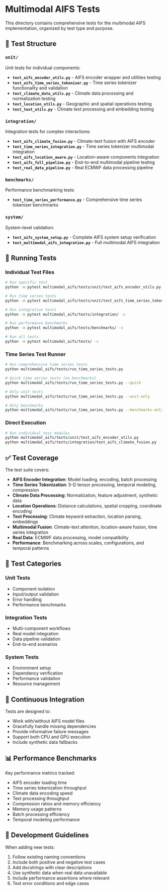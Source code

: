 # Multimodal AIFS Tests

This directory contains comprehensive tests for the multimodal AIFS implementation, organized by test type and purpose.

## 📁 Test Structure

### `unit/`
Unit tests for individual components:
- **`test_aifs_encoder_utils.py`** - AIFS encoder wrapper and utilities testing
- **`test_aifs_time_series_tokenizer.py`** - Time series tokenizer functionality and validation
- **`test_climate_data_utils.py`** - Climate data processing and normalization testing
- **`test_location_utils.py`** - Geographic and spatial operations testing
- **`test_text_utils.py`** - Climate text processing and embedding testing

### `integration/`
Integration tests for complex interactions:
- **`test_aifs_climate_fusion.py`** - Climate-text fusion with AIFS encoder
- **`test_time_series_integration.py`** - Time series tokenizer multimodal integration
- **`test_aifs_location_aware.py`** - Location-aware components integration
- **`test_aifs_full_pipeline.py`** - End-to-end multimodal pipeline testing
- **`test_real_data_pipeline.py`** - Real ECMWF data processing pipeline

### `benchmarks/`
Performance benchmarking tests:
- **`test_time_series_performance.py`** - Comprehensive time series tokenizer benchmarks

### `system/`
System-level validation:
- **`test_aifs_system_setup.py`** - Complete AIFS system setup verification
- **`test_multimodal_aifs_integration.py`** - Full multimodal AIFS integration

## 🧪 Running Tests

### Individual Test Files
```bash
# Run specific test
python -m pytest multimodal_aifs/tests/unit/test_aifs_encoder_utils.py -v

# Run time series tests
python -m pytest multimodal_aifs/tests/unit/test_aifs_time_series_tokenizer.py -v

# Run integration tests
python -m pytest multimodal_aifs/tests/integration/ -v

# Run performance benchmarks
python -m pytest multimodal_aifs/tests/benchmarks/ -v

# Run all tests
python -m pytest multimodal_aifs/tests/ -v
```

### Time Series Test Runner
```bash
# Run comprehensive time series tests
python multimodal_aifs/tests/run_time_series_tests.py

# Quick time series tests (no benchmarks)
python multimodal_aifs/tests/run_time_series_tests.py --quick

# Only unit tests
python multimodal_aifs/tests/run_time_series_tests.py --unit-only

# Only benchmarks
python multimodal_aifs/tests/run_time_series_tests.py --benchmarks-only
```

### Direct Execution
```bash
# Run individual test modules
python multimodal_aifs/tests/unit/test_aifs_encoder_utils.py
python multimodal_aifs/tests/integration/test_aifs_climate_fusion.py
```

## ✅ Test Coverage

The test suite covers:
- **AIFS Encoder Integration**: Model loading, encoding, batch processing
- **Time Series Tokenization**: 5-D tensor processing, temporal modeling, compression
- **Climate Data Processing**: Normalization, feature adjustment, synthetic data
- **Location Operations**: Distance calculations, spatial cropping, coordinate encoding
- **Text Processing**: Climate keyword extraction, location parsing, embeddings
- **Multimodal Fusion**: Climate-text attention, location-aware fusion, time series integration
- **Real Data**: ECMWF data processing, model compatibility
- **Performance**: Benchmarking across scales, configurations, and temporal patterns

## 🎯 Test Categories

### Unit Tests
- Component isolation
- Input/output validation
- Error handling
- Performance benchmarks

### Integration Tests
- Multi-component workflows
- Real model integration
- Data pipeline validation
- End-to-end scenarios

### System Tests
- Environment setup
- Dependency verification
- Performance validation
- Resource management

## 🚀 Continuous Integration

Tests are designed to:
- Work with/without AIFS model files
- Gracefully handle missing dependencies
- Provide informative failure messages
- Support both CPU and GPU execution
- Include synthetic data fallbacks

## 📊 Performance Benchmarks

Key performance metrics tracked:
- AIFS encoder loading time
- Time series tokenization throughput
- Climate data encoding speed
- Text processing throughput
- Compression ratios and memory efficiency
- Memory usage patterns
- Batch processing efficiency
- Temporal modeling performance

## 🔧 Development Guidelines

When adding new tests:
1. Follow existing naming conventions
2. Include both positive and negative test cases
3. Add docstrings with clear descriptions
4. Use synthetic data when real data unavailable
5. Include performance assertions where relevant
6. Test error conditions and edge cases
